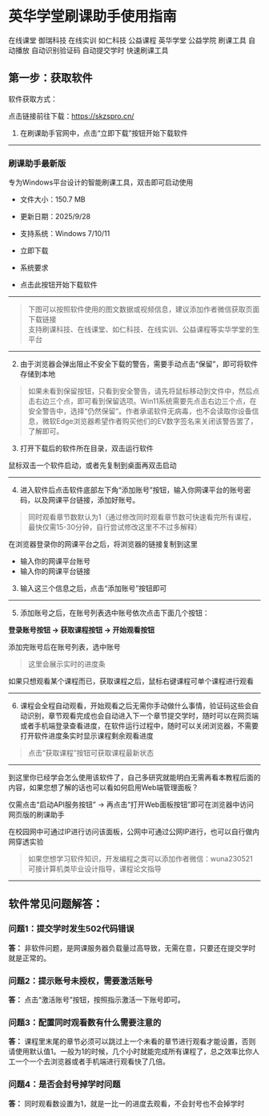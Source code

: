 # 英华学堂刷课助手使用指南
在线课堂 御瑞科技 在线实训 如仁科技 公益课程 英华学堂 公益学院 刷课工具 自动播放 自动识别验证码 自动提交学时 快速刷课工具
## 第一步：获取软件  
软件获取方式：  

点击链接前往下载：https://skzspro.cn/  

1. 在刷课助手官网中，点击“立即下载”按钮开始下载软件  

---

### 刷课助手最新版  
专为Windows平台设计的智能刷课工具，双击即可启动使用  

- 文件大小：150.7 MB  
- 更新日期：2025/9/28  
- 支持系统：Windows 7/10/11  

- 立即下载  
- 系统要求  
- 点击此按钮开始下载软件  

---

> 下图可以按照软件使用的图文数据或视频信息，建议添加作者微信获取页面下载链接  
> 支持刷课科技、在线课堂、如仁科技、在线实训、公益课程等实华学堂的生平台

---

2. 由于浏览器会弹出阻止不安全下载的警告，需要手动点击“保留”，即可将软件存储到本地

> 如果未看到保留按钮，只看到安全警告，请先将鼠标移动到文件中，然后点击右边三个点，即可看到保留选项。Win11系统需要先点击右边三个点，在安全警告中，选择“仍然保留”。作者承诺软件无病毒，也不会读取你设备信息，微软Edge浏览器希望作者购买他们的EV数字签名来关闭该警告罢了，了解即可。

3. 打开下载后的软件所在目录，双击运行软件

鼠标双击一个软件启动，或者先复制到桌面再双击启动

---

4. 进入软件后点击软件底部左下角“添加账号”按钮，输入你网课平台的账号密码，以及网课平台链接，添加好账号。

> 同时观看章节数默认为1（通过修改同时观看章节数可快速看完所有课程，最快仅需15-30分钟，自行尝试修改这里不不过多解释）

在浏览器登录你的网课平台之后，将浏览器的链接复制到这里

- 输入你的网课平台账号
- 输入你的网课平台链接

3. 输入这三个信息之后，点击“添加账号”按钮即可

---

5. 添加账号之后，在账号列表选中账号依次点击下面几个按钮：

**登录账号按钮 → 获取课程按钮 → 开始观看按钮**

添加完账号后在账号列表，选中账号

> 这里会展示实时的进度条

如果只想观看某个课程而已，获取课程之后，鼠标右键课程可单个课程进行观看

---

6. 课程会全程自动观看，开始观看之后无需你手动做什么事情，验证码这些会自动识别，章节观看完成也会自动进入下一个章节提交学时，随时可以在网页端或者手机端登录查看进度，在软件运行过程中，随时可以关闭浏览器，不需要打开软件进度条实时显示课程剩余观看进度

> 点击“获取课程”按钮可获取课程最新状态

---

到这里你已经学会怎么使用该软件了，自己多研究就能明白无需再看本教程后面的内容，如果您想了解的话也可以看如何启用Web端管理面板？

仅需点击“启动API服务按钮” → 再点击“打开Web面板按钮”即可在浏览器中访问网页版的刷课助手

在校园网中可通过IP进行访问该面板，公网中可通过公网IP进行，也可以自行做内网穿透实验

> 如果您想学习软件知识，开发编程之类可以添加作者微信：wuna230521  
> 可接计算机类毕业设计指导，课程论文指导

---

## 软件常见问题解答：

### 问题1：提交学时发生502代码错误
**答：** 非软件问题，是网课服务器负载量过高导致，无需在意，只要还在提交学时就是正常的。

### 问题2：提示账号未授权，需要激活账号
**答：** 点击“激活账号”按钮，按照指示激活一下账号即可。

### 问题3：配置同时观看数有什么需要注意的
**答：** 课程里末尾的章节必须可以跳过上一个未看的章节进行观看才能设置，否则请使用默认值1。一般为1的时候，几个小时就能完成所有课程了，总之效率比你人工一个一个去浏览器或者手机端进行观看快了几倍。

### 问题4：是否会封号掉学时问题
**答：** 同时观看数设置为1，就是一比一的进度去观看，不会封号也不会掉学时
